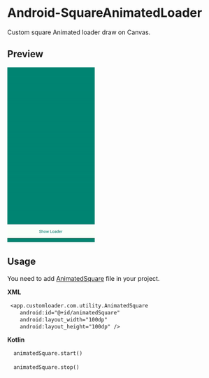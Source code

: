 # Android-SquareAnimatedLoader
Custom square Animated loader draw on Canvas.

## Preview

![](customLoader.gif)


## Usage

You need to add [AnimatedSquare](https://github.com/Sajjadsaleem411/SquareAnimatedLoader/blob/master/app/src/main/java/app/customloader/com/utility/AnimatedSquare.java) file in your project.

**XML**
```
 <app.customloader.com.utility.AnimatedSquare
    android:id="@+id/animatedSquare"
    android:layout_width="100dp"
    android:layout_height="100dp" />
```


**Kotlin**
```
  animatedSquare.start()
  
  animatedSquare.stop()

```

